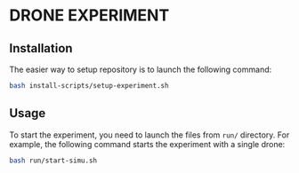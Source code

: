 # DRONE EXPERIMENT

## Installation

The easier way to setup repository is to launch the following command:

```bash
bash install-scripts/setup-experiment.sh
```

## Usage

To start the experiment, you need to launch the files from `run/` directory. For example, the following command starts the experiment with a single drone:

```bash
bash run/start-simu.sh
```
